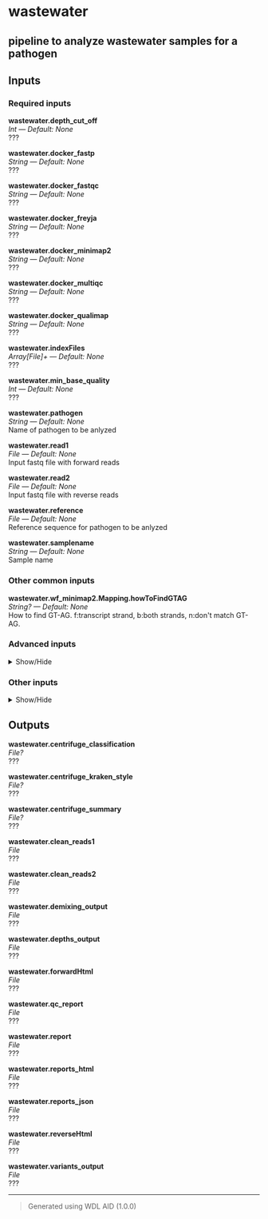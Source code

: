 # wastewater
## pipeline to analyze wastewater samples for a pathogen

## Inputs

### Required inputs
<p name="wastewater.depth_cut_off">
        <b>wastewater.depth_cut_off</b><br />
        <i>Int &mdash; Default: None</i><br />
        ???
</p>
<p name="wastewater.docker_fastp">
        <b>wastewater.docker_fastp</b><br />
        <i>String &mdash; Default: None</i><br />
        ???
</p>
<p name="wastewater.docker_fastqc">
        <b>wastewater.docker_fastqc</b><br />
        <i>String &mdash; Default: None</i><br />
        ???
</p>
<p name="wastewater.docker_freyja">
        <b>wastewater.docker_freyja</b><br />
        <i>String &mdash; Default: None</i><br />
        ???
</p>
<p name="wastewater.docker_minimap2">
        <b>wastewater.docker_minimap2</b><br />
        <i>String &mdash; Default: None</i><br />
        ???
</p>
<p name="wastewater.docker_multiqc">
        <b>wastewater.docker_multiqc</b><br />
        <i>String &mdash; Default: None</i><br />
        ???
</p>
<p name="wastewater.docker_qualimap">
        <b>wastewater.docker_qualimap</b><br />
        <i>String &mdash; Default: None</i><br />
        ???
</p>
<p name="wastewater.indexFiles">
        <b>wastewater.indexFiles</b><br />
        <i>Array[File]+ &mdash; Default: None</i><br />
        ???
</p>
<p name="wastewater.min_base_quality">
        <b>wastewater.min_base_quality</b><br />
        <i>Int &mdash; Default: None</i><br />
        ???
</p>
<p name="wastewater.pathogen">
        <b>wastewater.pathogen</b><br />
        <i>String &mdash; Default: None</i><br />
        Name of pathogen to be anlyzed
</p>
<p name="wastewater.read1">
        <b>wastewater.read1</b><br />
        <i>File &mdash; Default: None</i><br />
        Input fastq file with forward reads
</p>
<p name="wastewater.read2">
        <b>wastewater.read2</b><br />
        <i>File &mdash; Default: None</i><br />
        Input fastq file with reverse reads
</p>
<p name="wastewater.reference">
        <b>wastewater.reference</b><br />
        <i>File &mdash; Default: None</i><br />
        Reference sequence for pathogen to be anlyzed
</p>
<p name="wastewater.samplename">
        <b>wastewater.samplename</b><br />
        <i>String &mdash; Default: None</i><br />
        Sample name
</p>

### Other common inputs
<p name="wastewater.wf_minimap2.Mapping.howToFindGTAG">
        <b>wastewater.wf_minimap2.Mapping.howToFindGTAG</b><br />
        <i>String? &mdash; Default: None</i><br />
        How to find GT-AG. f:transcript strand, b:both strands, n:don't match GT-AG.
</p>

### Advanced inputs
<details>
<summary> Show/Hide </summary>
<p name="wastewater.task_fastqc.memory">
        <b>wastewater.task_fastqc.memory</b><br />
        <i>String &mdash; Default: "8GB"</i><br />
        The amount of memory this job will use.
</p>
<p name="wastewater.wf_minimap2.Indexing.kmerSize">
        <b>wastewater.wf_minimap2.Indexing.kmerSize</b><br />
        <i>Int &mdash; Default: 15</i><br />
        K-mer size (no larger than 28).
</p>
<p name="wastewater.wf_minimap2.Indexing.minimizerWindowSize">
        <b>wastewater.wf_minimap2.Indexing.minimizerWindowSize</b><br />
        <i>Int &mdash; Default: 10</i><br />
        Minimizer window size.
</p>
<p name="wastewater.wf_minimap2.Indexing.splitIndex">
        <b>wastewater.wf_minimap2.Indexing.splitIndex</b><br />
        <i>Int? &mdash; Default: None</i><br />
        Split index for every ~NUM input bases.
</p>
<p name="wastewater.wf_minimap2.Indexing.timeMinutes">
        <b>wastewater.wf_minimap2.Indexing.timeMinutes</b><br />
        <i>Int &mdash; Default: 10</i><br />
        The maximum amount of time the job will run in minutes.
</p>
<p name="wastewater.wf_minimap2.Indexing.useHomopolymerCompressedKmer">
        <b>wastewater.wf_minimap2.Indexing.useHomopolymerCompressedKmer</b><br />
        <i>Boolean &mdash; Default: false</i><br />
        Use homopolymer-compressed k-mer (preferrable for pacbio).
</p>
<p name="wastewater.wf_minimap2.Mapping.kmerSize">
        <b>wastewater.wf_minimap2.Mapping.kmerSize</b><br />
        <i>Int &mdash; Default: 15</i><br />
        K-mer size (no larger than 28).
</p>
<p name="wastewater.wf_minimap2.Mapping.matchingScore">
        <b>wastewater.wf_minimap2.Mapping.matchingScore</b><br />
        <i>Int? &mdash; Default: None</i><br />
        Matching score.
</p>
<p name="wastewater.wf_minimap2.Mapping.maxFragmentLength">
        <b>wastewater.wf_minimap2.Mapping.maxFragmentLength</b><br />
        <i>Int? &mdash; Default: None</i><br />
        Max fragment length (effective with -xsr or in the fragment mode).
</p>
<p name="wastewater.wf_minimap2.Mapping.maxIntronLength">
        <b>wastewater.wf_minimap2.Mapping.maxIntronLength</b><br />
        <i>Int? &mdash; Default: None</i><br />
        Max intron length (effective with -xsplice; changing -r).
</p>
<p name="wastewater.wf_minimap2.Mapping.mismatchPenalty">
        <b>wastewater.wf_minimap2.Mapping.mismatchPenalty</b><br />
        <i>Int? &mdash; Default: None</i><br />
        Mismatch penalty.
</p>
<p name="wastewater.wf_minimap2.Mapping.retainMaxSecondaryAlignments">
        <b>wastewater.wf_minimap2.Mapping.retainMaxSecondaryAlignments</b><br />
        <i>Int? &mdash; Default: None</i><br />
        Retain at most N secondary alignments.
</p>
<p name="wastewater.wf_minimap2.Mapping.secondaryAlignment">
        <b>wastewater.wf_minimap2.Mapping.secondaryAlignment</b><br />
        <i>Boolean &mdash; Default: false</i><br />
        Whether to output secondary alignments.
</p>
<p name="wastewater.wf_minimap2.Mapping.skipSelfAndDualMappings">
        <b>wastewater.wf_minimap2.Mapping.skipSelfAndDualMappings</b><br />
        <i>Boolean &mdash; Default: false</i><br />
        Skip self and dual mappings (for the all-vs-all mode).
</p>
<p name="wastewater.wf_minimap2.Mapping.timeMinutes">
        <b>wastewater.wf_minimap2.Mapping.timeMinutes</b><br />
        <i>Int &mdash; Default: 1 + ceil((size(queryFile1,"G") * 200 / cores))</i><br />
        The maximum amount of time the job will run in minutes.
</p>
</details>

### Other inputs
<details>
<summary> Show/Hide </summary>
<p name="wastewater.docker_centrifuge">
        <b>wastewater.docker_centrifuge</b><br />
        <i>String &mdash; Default: "dbest/centrifuge:v1.0.4.2"</i><br />
        ???
</p>
<p name="wastewater.docker_kreport">
        <b>wastewater.docker_kreport</b><br />
        <i>String &mdash; Default: "dbest/centrifuge:v1.0.4.2"</i><br />
        ???
</p>
<p name="wastewater.memory">
        <b>wastewater.memory</b><br />
        <i>String &mdash; Default: "32GB"</i><br />
        ???
</p>
<p name="wastewater.run_centrifuge">
        <b>wastewater.run_centrifuge</b><br />
        <i>Boolean &mdash; Default: true</i><br />
        ???
</p>
<p name="wastewater.task_fastp.adapter_sequence">
        <b>wastewater.task_fastp.adapter_sequence</b><br />
        <i>String &mdash; Default: "AGATCGGAAGAGCACACGTC"</i><br />
        ???
</p>
<p name="wastewater.task_fastp.adapter_sequence_r2">
        <b>wastewater.task_fastp.adapter_sequence_r2</b><br />
        <i>String &mdash; Default: "AGATCGGAAGAGCGTCGTGTAGGAAAGAGTG"</i><br />
        ???
</p>
<p name="wastewater.task_fastp.complexity_threshold">
        <b>wastewater.task_fastp.complexity_threshold</b><br />
        <i>Int &mdash; Default: 40</i><br />
        ???
</p>
<p name="wastewater.task_fastp.correction">
        <b>wastewater.task_fastp.correction</b><br />
        <i>Boolean &mdash; Default: false</i><br />
        ???
</p>
<p name="wastewater.task_fastp.cutadapt_compatible">
        <b>wastewater.task_fastp.cutadapt_compatible</b><br />
        <i>Boolean &mdash; Default: false</i><br />
        ???
</p>
<p name="wastewater.task_fastp.disable_quality_filtering">
        <b>wastewater.task_fastp.disable_quality_filtering</b><br />
        <i>Boolean &mdash; Default: false</i><br />
        ???
</p>
<p name="wastewater.task_fastp.extra_options">
        <b>wastewater.task_fastp.extra_options</b><br />
        <i>String &mdash; Default: ""</i><br />
        ???
</p>
<p name="wastewater.task_fastp.filter_by_index">
        <b>wastewater.task_fastp.filter_by_index</b><br />
        <i>Boolean &mdash; Default: false</i><br />
        ???
</p>
<p name="wastewater.task_fastp.low_complexity_filter">
        <b>wastewater.task_fastp.low_complexity_filter</b><br />
        <i>Int &mdash; Default: 0</i><br />
        ???
</p>
<p name="wastewater.task_fastp.merge_pe">
        <b>wastewater.task_fastp.merge_pe</b><br />
        <i>Boolean &mdash; Default: false</i><br />
        ???
</p>
<p name="wastewater.task_fastp.n_base_limit">
        <b>wastewater.task_fastp.n_base_limit</b><br />
        <i>Int &mdash; Default: 5</i><br />
        ???
</p>
<p name="wastewater.task_fastp.outprefix">
        <b>wastewater.task_fastp.outprefix</b><br />
        <i>String &mdash; Default: sample_id</i><br />
        ???
</p>
<p name="wastewater.task_fastp.output_read1">
        <b>wastewater.task_fastp.output_read1</b><br />
        <i>Boolean &mdash; Default: true</i><br />
        ???
</p>
<p name="wastewater.task_fastp.output_read2">
        <b>wastewater.task_fastp.output_read2</b><br />
        <i>Boolean &mdash; Default: true</i><br />
        ???
</p>
<p name="wastewater.task_fastp.proper_pairs_only">
        <b>wastewater.task_fastp.proper_pairs_only</b><br />
        <i>Boolean &mdash; Default: false</i><br />
        ???
</p>
<p name="wastewater.task_fastp.q">
        <b>wastewater.task_fastp.q</b><br />
        <i>Int &mdash; Default: 20</i><br />
        ???
</p>
<p name="wastewater.task_fastp.threads">
        <b>wastewater.task_fastp.threads</b><br />
        <i>Int &mdash; Default: 2</i><br />
        ???
</p>
<p name="wastewater.task_fastp.trim_front1">
        <b>wastewater.task_fastp.trim_front1</b><br />
        <i>Int &mdash; Default: 0</i><br />
        ???
</p>
<p name="wastewater.task_fastp.trim_front2">
        <b>wastewater.task_fastp.trim_front2</b><br />
        <i>Int &mdash; Default: 0</i><br />
        ???
</p>
<p name="wastewater.task_fastp.trim_tail1">
        <b>wastewater.task_fastp.trim_tail1</b><br />
        <i>Int &mdash; Default: 0</i><br />
        ???
</p>
<p name="wastewater.task_fastp.trim_tail2">
        <b>wastewater.task_fastp.trim_tail2</b><br />
        <i>Int &mdash; Default: 0</i><br />
        ???
</p>
<p name="wastewater.task_fastp.umi">
        <b>wastewater.task_fastp.umi</b><br />
        <i>Boolean &mdash; Default: false</i><br />
        ???
</p>
<p name="wastewater.task_fastp.umi_len">
        <b>wastewater.task_fastp.umi_len</b><br />
        <i>Int &mdash; Default: 0</i><br />
        ???
</p>
<p name="wastewater.task_fastp.umi_loc">
        <b>wastewater.task_fastp.umi_loc</b><br />
        <i>String &mdash; Default: "read1"</i><br />
        ???
</p>
<p name="wastewater.task_fastp.unqualified_percent_limit">
        <b>wastewater.task_fastp.unqualified_percent_limit</b><br />
        <i>Int &mdash; Default: 40</i><br />
        ???
</p>
<p name="wastewater.task_multiqc.memory">
        <b>wastewater.task_multiqc.memory</b><br />
        <i>String &mdash; Default: "8GB"</i><br />
        ???
</p>
<p name="wastewater.threads">
        <b>wastewater.threads</b><br />
        <i>Int &mdash; Default: 1</i><br />
        ???
</p>
<p name="wastewater.wf_centrifuge.disk_multiplier">
        <b>wastewater.wf_centrifuge.disk_multiplier</b><br />
        <i>Int &mdash; Default: 20</i><br />
        ???
</p>
<p name="wastewater.wf_centrifuge.disk_size">
        <b>wastewater.wf_centrifuge.disk_size</b><br />
        <i>Int &mdash; Default: 100</i><br />
        ???
</p>
<p name="wastewater.wf_centrifuge.memory">
        <b>wastewater.wf_centrifuge.memory</b><br />
        <i>String &mdash; Default: "20GB"</i><br />
        ???
</p>
<p name="wastewater.wf_minimap2.Mapping.softClippingForSupplementaryAlignments">
        <b>wastewater.wf_minimap2.Mapping.softClippingForSupplementaryAlignments</b><br />
        <i>Boolean &mdash; Default: true</i><br />
        ???
</p>
<p name="wastewater.wf_minimap2.Mapping.writeLongCigar">
        <b>wastewater.wf_minimap2.Mapping.writeLongCigar</b><br />
        <i>Boolean &mdash; Default: true</i><br />
        ???
</p>
<p name="wastewater.wf_minimap2.task_sortSam.docker">
        <b>wastewater.wf_minimap2.task_sortSam.docker</b><br />
        <i>String &mdash; Default: "broadinstitute/gatk:4.6.1.0"</i><br />
        ???
</p>
<p name="wastewater.wf_minimap2.task_sortSam.memory">
        <b>wastewater.wf_minimap2.task_sortSam.memory</b><br />
        <i>String &mdash; Default: "16GB"</i><br />
        ???
</p>
</details>

## Outputs
<p name="wastewater.centrifuge_classification">
        <b>wastewater.centrifuge_classification</b><br />
        <i>File?</i><br />
        ???
</p>
<p name="wastewater.centrifuge_kraken_style">
        <b>wastewater.centrifuge_kraken_style</b><br />
        <i>File?</i><br />
        ???
</p>
<p name="wastewater.centrifuge_summary">
        <b>wastewater.centrifuge_summary</b><br />
        <i>File?</i><br />
        ???
</p>
<p name="wastewater.clean_reads1">
        <b>wastewater.clean_reads1</b><br />
        <i>File</i><br />
        ???
</p>
<p name="wastewater.clean_reads2">
        <b>wastewater.clean_reads2</b><br />
        <i>File</i><br />
        ???
</p>
<p name="wastewater.demixing_output">
        <b>wastewater.demixing_output</b><br />
        <i>File</i><br />
        ???
</p>
<p name="wastewater.depths_output">
        <b>wastewater.depths_output</b><br />
        <i>File</i><br />
        ???
</p>
<p name="wastewater.forwardHtml">
        <b>wastewater.forwardHtml</b><br />
        <i>File</i><br />
        ???
</p>
<p name="wastewater.qc_report">
        <b>wastewater.qc_report</b><br />
        <i>File</i><br />
        ???
</p>
<p name="wastewater.report">
        <b>wastewater.report</b><br />
        <i>File</i><br />
        ???
</p>
<p name="wastewater.reports_html">
        <b>wastewater.reports_html</b><br />
        <i>File</i><br />
        ???
</p>
<p name="wastewater.reports_json">
        <b>wastewater.reports_json</b><br />
        <i>File</i><br />
        ???
</p>
<p name="wastewater.reverseHtml">
        <b>wastewater.reverseHtml</b><br />
        <i>File</i><br />
        ???
</p>
<p name="wastewater.variants_output">
        <b>wastewater.variants_output</b><br />
        <i>File</i><br />
        ???
</p>

<hr />

> Generated using WDL AID (1.0.0)
